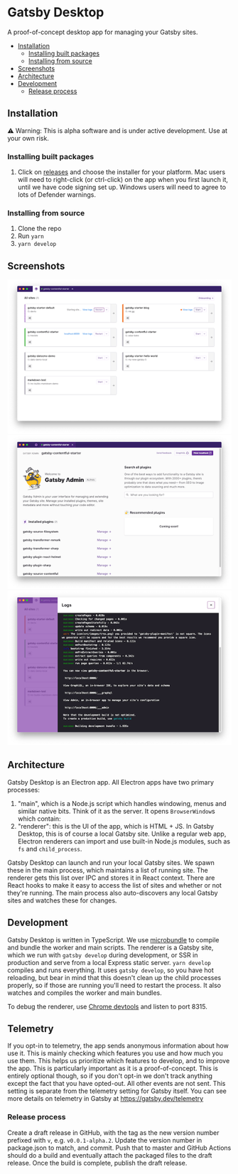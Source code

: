# Gatsby Desktop

A proof-of-concept desktop app for managing your Gatsby sites.

- [Installation](#installation)
  - [Installing built packages](#installing-built-packages)
  - [Installing from source](#installing-from-source)
- [Screenshots](#screenshots)
- [Architecture](#architecture)
- [Development](#development)
  - [Release process](#release-process)

## Installation

:warning: Warning: This is alpha software and is under active development. Use at your own risk.

### Installing built packages

1. Click on [releases](https://github.com/gatsbyjs/desktop/releases) and choose the installer for your platform. Mac users will need to right-click (or ctrl-click) on the app when you first launch it, until we have code signing set up. Windows users will need to agree to lots of Defender warnings.

### Installing from source

1. Clone the repo
2. Run `yarn`
3. `yarn develop`

## Screenshots

<p align="center">
<img alt="Gatsby Desktop" src="assets/screenshot.png" />
<img alt="Gatsby Admin" src="assets/screenshot2.png" />
<img alt="Logs" src="assets/screenshot3.png" />
</p>

## Architecture

Gatsby Desktop is an Electron app. All Electron apps have two primary processes:

1. "main", which is a Node.js script which handles windowing, menus and similar native bits. Think of it as the server. It opens `BrowserWindow`s which contain:
2. "renderer": this is the UI of the app, which is HTML + JS. In Gatsby Desktop, this is of course a local Gatsby site. Unlike a regular web app, Electron renderers can import and use built-in Node.js modules, such as `fs` and `child_process`.

Gatsby Desktop can launch and run your local Gatsby sites. We spawn these in the main process, which maintains a list of running site. The renderer gets this list over IPC and stores it in React context. There are React hooks to make it easy to access the list of sites and whether or not they're running. The main process also auto-discovers any local Gatsby sites and watches these for changes.

## Development

Gatsby Desktop is written in TypeScript. We use [microbundle](https://github.com/developit/microbundle) to compile and bundle the worker and main scripts. The renderer is a Gatsby site, which we run with `gatsby develop` during development, or SSR in production and serve from a local Express static server. `yarn develop` compiles and runs everything. It uses `gatsby develop`, so you have hot reloading, but bear in mind that this doesn't clean up the child processes properly, so if those are running you'll need to restart the process. It also watches and compiles the worker and main bundles.

To debug the renderer, use [Chrome devtools](chrome://inspect/#devices) and listen to port 8315.

## Telemetry

If you opt-in to telemetry, the app sends anonymous information about how use it. This is mainly checking which features you use and how much you use them. This helps us prioritize which features to develop, and to improve the app. This is particularly important as it is a proof-of-concept. This is entirely optional though, so if you don't opt-in we don't track anything except the fact that you have opted-out. All other events are not sent. This setting is separate from the telemetry setting for Gatsby itself. You can see more details on telemetry in Gatsby at https://gatsby.dev/telemetry

### Release process

Create a draft release in GitHub, with the tag as the new version number prefixed with `v`, e.g. `v0.0.1-alpha.2`. Update the version number in package.json to match, and commit. Push that to master and GitHub Actions should do a build and eventually attach the packaged files to the draft release. Once the build is complete, publish the draft release.
